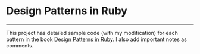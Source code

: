 # Design Patterns in Ruby
---

This project has detailed sample code (with my modification) for each pattern in the book [Design Patterns in Ruby](http://designpatternsinruby.com/). 
I also add important notes as comments. 
